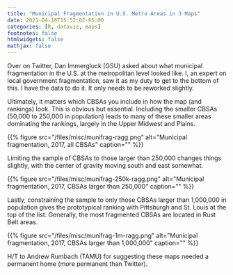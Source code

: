 ```yaml
---
title: "Municipal Fragmentation in U.S. Metro Areas in 3 Maps"
date: 2021-04-16T15:52:02-05:00
categories: [R, dataviz, maps]
footnotes: false
htmlwidgets: false
mathjax: false
---
```


Over on Twitter, Dan Immergluck (GSU) asked about what municipal fragmentation in the U.S. at the metropolitan level looked like. I, an expert on local government fragmentation, saw it as my duty to get to the bottom of this. I have the data to do it. It only needs to be reworked slightly.

<!--more-->

Ultimately, it matters which CBSAs you include in how the map (and rankings) look. This is obvious but essential. Including the smaller CBSAs (50,000 to 250,000 in population) leads to many of these smaller areas dominating the rankings, largely in the Upper Midwest and Plains.

{{% figure src="/files/misc/munifrag-ragg.png" alt="Municipal fragmentation, 2017, all CBSAs" caption="" %}}

Limiting the sample of CBSAs to those larger than 250,000 changes things slightly, with the center of gravity moving south and east somewhat.

{{% figure src="/files/misc/munifrag-250k-ragg.png" alt="Municipal fragmentation, 2017, CBSAs larger than 250,000" caption="" %}}

Lastly, constraining the sample to only those CBSAs larger than 1,000,000 in population gives the prototypical ranking with Pittsburgh and St. Louis at the top of the list. Generally, the most fragmented CBSAs are located in Rust Belt areas.

{{% figure src="/files/misc/munifrag-1m-ragg.png" alt="Municipal fragmentation, 2017, CBSAs larger than 1,000,000" caption="" %}}

H/T to Andrew Rumbach (TAMU) for suggesting these maps needed a permanent home (more permanent than Twitter).
